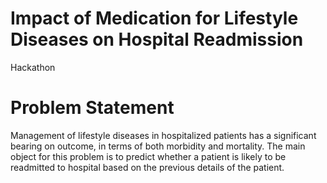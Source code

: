 # Impact of Medication for Lifestyle Diseases on Hospital Readmission
Hackathon 

# Problem Statement
Management of lifestyle diseases in hospitalized patients has a significant bearing on outcome, in terms of both morbidity and mortality. The main object for this problem is to predict whether a patient is likely to be readmitted to hospital based on the previous details of the patient.
